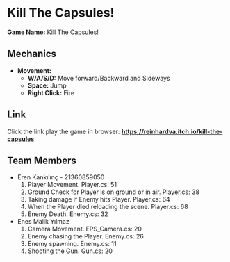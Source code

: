 # Kill The Capsules!

**Game Name:** Kill The Capsules!   

## Mechanics

- **Movement:**
  - **W/A/S/D:**  Move forward/Backward and Sideways
  - **Space:** Jump
  - **Right Click:** Fire

## Link
  Click the link play the game in browser:
  **https://reinhardva.itch.io/kill-the-capsules**

## Team Members
  - Eren Kankılınç - 21360859050
    1. Player Movement. Player.cs: 51 
    2. Ground Check for Player is on ground or in air. Player.cs: 38
    3. Taking damage if Enemy hits Player. Player.cs: 64
    4. When the Player died reloading the scene. Player.cs: 68
    5. Enemy Death. Enemy.cs: 32
  - Enes Malik Yılmaz
    1. Camera Movement. FPS_Camera.cs: 20
    2. Enemy chasing the Player. Enemy.cs: 26
    3. Enemy spawning. Enemy.cs: 11
    4. Shooting the Gun. Gun.cs: 20  
